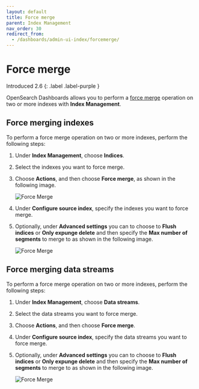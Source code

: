 ```yaml
---
layout: default
title: Force merge
parent: Index Management
nav_order: 30
redirect_from:
  - /dashboards/admin-ui-index/forcemerge/
---
```


# Force merge
Introduced 2.6
{: .label .label-purple }

OpenSearch Dashboards allows you to perform a [force merge]({{site.url}}{{site.baseurl}}/im-plugin/ism/error-prevention/index#force_merge) operation on two or more indexes with **Index Management**.

## Force merging indexes

To perform a force merge operation on two or more indexes, perform the following steps:

1. Under **Index Management**, choose **Indices**.

1. Select the indexes you want to force merge.

1. Choose **Actions**, and then choose **Force merge**, as shown in the following image.

    ![Force Merge]({{site.url}}{{site.baseurl}}/images/admin-ui-index/forcemerge1.png)

1. Under **Configure source index**, specify the indexes you want to force merge.

1. Optionally, under **Advanced settings** you can to choose to **Flush indices** or **Only expunge delete** and then specify the **Max number of segments** to merge to as shown in the following image.

    ![Force Merge]({{site.url}}{{site.baseurl}}/images/admin-ui-index/forcemerge2.png)

## Force merging data streams

To perform a force merge operation on two or more indexes, perform the following steps:

1. Under **Index Management**, choose **Data streams**.

1. Select the data streams you want to force merge.

1. Choose **Actions**, and then choose **Force merge**.

1. Under **Configure source index**, specify the data streams you want to force merge.

1. Optionally, under **Advanced settings** you can to choose to **Flush indices** or **Only expunge delete** and then specify the **Max number of segments** to merge to as shown in the following image.

    ![Force Merge]({{site.url}}{{site.baseurl}}/images/admin-ui-index/forcemerge2.png)
